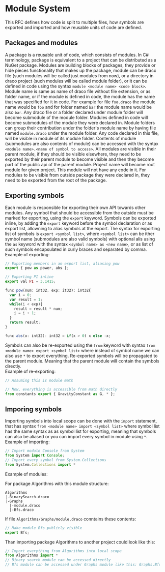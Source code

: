 # Module System
This RFC defines how code is split to multiple files, how symbols are exported and imported and how reusable units of code are defined.  
## Packages and modules
A package is a reusable unit of code, which consists of modules. In C# terminology, package is equivalent to a project that can be distributed as a NuGet package. Modules are building blocks of packages, they provide or hide pieces functionality that makes up the package, module can be draco file (such modules will be called just modules from now), or a directory in draco project (such modules will be called module folder), or it can be defined in code using the syntax `module <module name> <code block>`. Module name is same as name of draco file without file extension, or as folder name, or if the module is defined in code, the module has the name that was specified for it in code. For example for file `foo.draco` the module name would be `foo` and for folder named `bar` the module name would be also `bar`. Any draco file or a folder declared under module folder will become submodule of the module folder. Modules defined in code will become submodules of the module they were declared in. Module folders can group their contribution under the folder's module name by having file named `module.draco` under the module folder. Any code declared in this file, will be visible in module of its module folder. Contents of module (submodules are also contents of module) can be accessed with the syntax `<module name>.<name of symbol to access>`. All modules are visible in their parent module, if they should be visible elsewhere, they need to be exported by their parent module to become visible and then they become part of the public api of the parent module. Project name will become root module for given project. This module will not have any code in it. For modules to be visible from outside package they were declared in, they need to be exported from the root of the package.  
## Exporting symbols
Each module is responsible for exporting their own API towards other modules. Any symbol that should be accessible from the outside must be marked for exporting, using the `export` keyword. Symbols can be exported inline, by adding the `export` keyword before the symbol declaration or as export list, allowning to alias symbols at the export. The syntax for exporting list of symbols is `export <symbol list>`, where `<symbol list>` can be ither symbol name (submodules are also valid symbols) with optional alis using the `as` keyword with the syntax `<symbol name> as <new name>`, or as list of such symbols encapsulated in curly braces and separated by comma.  
Example of exporting:
```js
// Exporting members in an export list, aliasing pow
export { pow as power, abs };

// Exporting PI inline
export val PI = 3.1415;

func pow(num: int32, exp: it32): int32{
  var i = 0;
  var result = 1;
  while(i < exp){
    result = result * num;
    i = i + 1;
  }
  return result;
}

func abs(x: int32): int32 = if(x > 0) x else -x;
```
Symbols can also be re-exported using the `from` keyword with syntax `from <module name> export <symbol list>` where instead of symbol name we can also use `*` to export everything. Re-exported symbols will be propagated to the parent module. Meaning that the parent module will contain the symbols directly.  
Example of re-exporting:
```js
// Assuming this is module math

// Now, everything is accessible from math directly
from constants export { GravityConstant as G, * };
```
## Imporing symbols
Importing symbols into local scope can be done with the `import` statement, that has syntax `from <module name> import <symbol list>` where symbol list has the same syntax as as symbol list for exporting, meaning that symbols can also be aliased or you can import every symbol in module using `*`.  
Example of importing:
```js
// Import module Console from System
from System import Console;
// Import every symbol from System.Collections
from System.Collections import *
```
Example of modules:

For package Algorithms with this module structure:
```
Algorithms
|-BinarySearch.draco
|-Graphs
  |-module.draco
  |-Bfs.draco
```  
If file `Algorithms/Graphs/module.draco` conntains these contents:
```js
// Make module Bfs publicly visible
export Bfs;
```
Than importing package Algorithms to another project could look like this:
```js
// Import everything from Algorithms into local scope
from Algorithms import *
// Binary search module can be accessed directly
// Bfs module can be accessed under Graphs module like this: Graphs.Bfs
```
